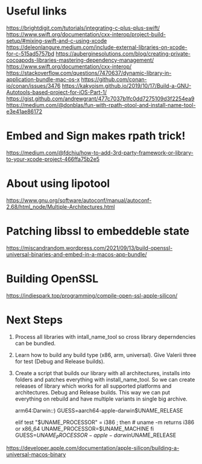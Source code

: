 

# Useful links
https://brightdigit.com/tutorials/integrating-c-plus-plus-swift/
https://www.swift.org/documentation/cxx-interop/project-build-setup/#mixing-swift-and-c-using-xcode
https://deleonlangure.medium.com/include-external-libraries-on-xcode-for-c-515ad5757bd
https://auberginesolutions.com/blog/creating-private-cocoapods-libraries-mastering-dependency-management/
https://www.swift.org/documentation/cxx-interop/
https://stackoverflow.com/questions/7470637/dynamic-library-in-application-bundle-mac-os-x
https://github.com/conan-io/conan/issues/3476
https://kakyoism.github.io/2019/10/17/Build-a-GNU-Autotools-based-project-for-iOS-Part-1/
https://gist.github.com/andrewgrant/477c7037b1fc0dd7275109d3f2254ea9
https://medium.com/@donblas/fun-with-rpath-otool-and-install-name-tool-e3e41ae86172

# Embed and Sign makes rpath trick!
https://medium.com/@fdchiu/how-to-add-3rd-party-framework-or-library-to-your-xcode-project-466ffa75b2e5

# About using lipotool
https://www.gnu.org/software/autoconf/manual/autoconf-2.68/html_node/Multiple-Architectures.html

# Patching libssl to embeddeble state
https://miscandrandom.wordpress.com/2021/09/13/build-openssl-universal-binaries-and-embed-in-a-macos-app-bundle/

# Building OpenSSL
https://indiespark.top/programming/compile-open-ssl-apple-silicon/

# Next Steps
1. Process all libraries with intall_name_tool so cross library deperndencies can be bundled.
2. Learn how to build any build type (x86, arm, universal). Give Valerii three for test (Debug and Release builds).
3. Create a script that builds our library with all architectures, installs into folders and patches everything with install_name_tool. So we can create releases of library which works for all supported platforms and architectures. Debug and Release builds. This way we can put everything on rebuild and have multiple variants in single big archive.


    arm64:Darwin:*:*)
        GUESS=aarch64-apple-darwin$UNAME_RELEASE
		
      elif test "$UNAME_PROCESSOR" = i386 ; then
            # uname -m returns i386 or x86_64
            UNAME_PROCESSOR=$UNAME_MACHINE
        fi
        GUESS=$UNAME_PROCESSOR-apple-darwin$UNAME_RELEASE		

https://developer.apple.com/documentation/apple-silicon/building-a-universal-macos-binary
